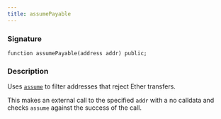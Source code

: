 ```yaml
---
title: assumePayable
---
```


### Signature

```solidity
function assumePayable(address addr) public;
```

### Description

Uses [`assume`](../cheatcodes/assume) to filter addresses that reject Ether transfers.

This makes an external call to the specified `addr` with a no calldata and checks `assume` against the success of the call.
